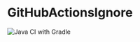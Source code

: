 # GitHubActionsIgnore
![Java CI with Gradle](https://github.com/Demasto/GitHubActionsIgnore/actions/workflows/gradle.yml/badge.svg)
